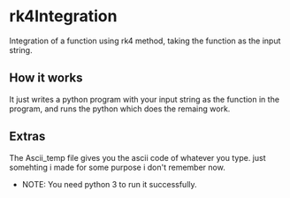 # rk4Integration
Integration of a function using rk4 method, taking the function as the input string.
## How it works
It just writes a python program with your input string as the function in the program, and runs the python which does the remaing work.
## Extras
The Ascii_temp file gives you the ascii code of whatever you type. just somehting i made for some purpose i don't remember now.

* NOTE: You need python 3 to run it successfully. 

